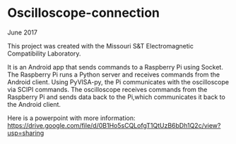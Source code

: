 # Oscilloscope-connection
June 2017   

This project was created with the Missouri S&T Electromagnetic Compatibility Laboratory.  

It is an Android app that sends commands to a Raspberry Pi using Socket. The Raspberry Pi runs a Python server and receives commands from the Android client. Using PyVISA-py, the Pi communicates with the oscilloscope via SCIPI commands. The oscilloscope receives commands from the Raspberry Pi and sends data back to the Pi,which communicates it back to the Android client.

Here is a powerpoint with more information: https://drive.google.com/file/d/0B1Ho5sCQLofgT1QtUzB6bDh1Q2c/view?usp=sharing
